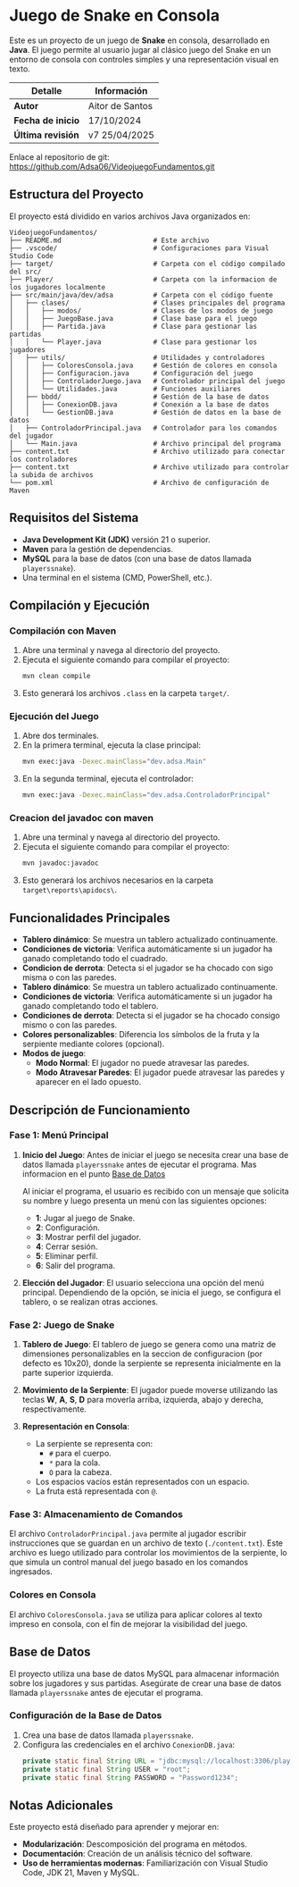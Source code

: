 # Juego de Snake en Consola

Este es un proyecto de un juego de **Snake** en consola, desarrollado en **Java**. El juego permite al usuario jugar al clásico juego del Snake en un entorno de consola con controles simples y una representación visual en texto.

| Detalle              | Información       |
|----------------------|-------------------|
| **Autor**            | Aitor de Santos   |
| **Fecha de inicio**  | 17/10/2024        |
| **Última revisión**  | v7 25/04/2025     |

Enlace al repositorio de git: https://github.com/Adsa06/VideojuegoFundamentos.git
## Estructura del Proyecto

El proyecto está dividido en varios archivos Java organizados en:

```plaintext
VideojuegoFundamentos/
├── README.md                       # Este archivo
├── .vscode/                        # Configuraciones para Visual Studio Code
├── target/                         # Carpeta con el código compilado del src/
├── Player/                         # Carpeta con la informacion de los jugadores localmente
├── src/main/java/dev/adsa          # Carpeta con el código fuente
│   ├── clases/                     # Clases principales del programa
│   │   ├── modos/                  # Clases de los modos de juego
│   │   ├── JuegoBase.java          # Clase base para el juego
│   │   ├── Partida.java            # Clase para gestionar las partidas
│   │   └── Player.java             # Clase para gestionar los jugadores
│   ├── utils/                      # Utilidades y controladores
│   │   ├── ColoresConsola.java     # Gestión de colores en consola
│   │   ├── Configuracion.java      # Configuración del juego
│   │   ├── ControladorJuego.java   # Controlador principal del juego
│   │   └── Utilidades.java         # Funciones auxiliares
│   ├── bbdd/                       # Gestión de la base de datos
│   │   ├── ConexionDB.java         # Conexión a la base de datos
│   │   └── GestionDB.java          # Gestión de datos en la base de datos
│   ├── ControladorPrincipal.java   # Controlador para los comandos del jugador
│   └── Main.java                   # Archivo principal del programa
├── content.txt                     # Archivo utilizado para conectar los controladores
├── content.txt                     # Archivo utilizado para controlar la subida de archivos
└── pom.xml                         # Archivo de configuración de Maven
```

## Requisitos del Sistema

- **Java Development Kit (JDK)** versión 21 o superior.
- **Maven** para la gestión de dependencias.
- **MySQL** para la base de datos (con una base de datos llamada `playerssnake`).
- Una terminal en el sistema (CMD, PowerShell, etc.).

## Compilación y Ejecución

### Compilación con Maven

1. Abre una terminal y navega al directorio del proyecto.
2. Ejecuta el siguiente comando para compilar el proyecto:
   ```bash
   mvn clean compile
   ```
3. Esto generará los archivos `.class` en la carpeta `target/`.

### Ejecución del Juego

1. Abre dos terminales.
2. En la primera terminal, ejecuta la clase principal:
   ```bash
   mvn exec:java -Dexec.mainClass="dev.adsa.Main"
   ```
3. En la segunda terminal, ejecuta el controlador:
   ```bash
   mvn exec:java -Dexec.mainClass="dev.adsa.ControladorPrincipal"
   ```

### Creacion del javadoc con maven

1. Abre una terminal y navega al directorio del proyecto.
2. Ejecuta el siguiente comando para compilar el proyecto:
   ```bash
   mvn javadoc:javadoc
   ```
3. Esto generará los archivos necesarios en la carpeta `target\reports\apidocs\`.

## Funcionalidades Principales

- **Tablero dinámico**: Se muestra un tablero actualizado continuamente.
- **Condiciones de victoria**: Verifica automáticamente si un jugador ha ganado completando todo el cuadrado.
- **Condicion de derrota**: Detecta si el jugador se ha chocado con sigo misma o con las paredes.
- **Tablero dinámico**: Se muestra un tablero actualizado continuamente.
- **Condiciones de victoria**: Verifica automáticamente si un jugador ha ganado completando todo el tablero.
- **Condiciones de derrota**: Detecta si el jugador se ha chocado consigo mismo o con las paredes.
- **Colores personalizables**: Diferencia los símbolos de la fruta y la serpiente mediante colores (opcional).
- **Modos de juego**:
  - **Modo Normal**: El jugador no puede atravesar las paredes.
  - **Modo Atravesar Paredes**: El jugador puede atravesar las paredes y aparecer en el lado opuesto.

## Descripción de Funcionamiento

### Fase 1: Menú Principal

1. **Inicio del Juego**:
   Antes de iniciar el juego se necesita crear una base de datos llamada `playerssnake` antes de ejecutar el programa. Mas informacion en el punto [Base de Datos](#base-de-datos)

   Al iniciar el programa, el usuario es recibido con un mensaje que solicita su nombre y luego presenta un menú con las siguientes opciones:
   - **1**: Jugar al juego de Snake.
   - **2**: Configuración.
   - **3**: Mostrar perfil del jugador.
   - **4**: Cerrar sesión.
   - **5**: Eliminar perfil.
   - **6**: Salir del programa.

2. **Elección del Jugador**:
   El usuario selecciona una opción del menú principal. Dependiendo de la opción, se inicia el juego, se configura el tablero, o se realizan otras acciones.

### Fase 2: Juego de Snake

1. **Tablero de Juego**:
   El tablero de juego se genera como una matriz de dimensiones personalizables en la seccion de configuracion (por defecto es 10x20), donde la serpiente se representa inicialmente en la parte superior izquierda.

2. **Movimiento de la Serpiente**:
   El jugador puede moverse utilizando las teclas **W**, **A**, **S**, **D** para moverla arriba, izquierda, abajo y derecha, respectivamente.

3. **Representación en Consola**:
   - La serpiente se representa con:
     - `#` para el cuerpo.
     - `*` para la cola.
     - `O` para la cabeza.
   - Los espacios vacíos están representados con un espacio.
   - La fruta está representada con `@`.

### Fase 3: Almacenamiento de Comandos

El archivo `ControladorPrincipal.java` permite al jugador escribir instrucciones que se guardan en un archivo de texto (`./content.txt`). Este archivo es luego utilizado para controlar los movimientos de la serpiente, lo que simula un control manual del juego basado en los comandos ingresados.

### Colores en Consola

El archivo `ColoresConsola.java` se utiliza para aplicar colores al texto impreso en consola, con el fin de mejorar la visibilidad del juego.

## Base de Datos

El proyecto utiliza una base de datos MySQL para almacenar información sobre los jugadores y sus partidas. Asegúrate de crear una base de datos llamada `playerssnake` antes de ejecutar el programa.

### Configuración de la Base de Datos

1. Crea una base de datos llamada `playerssnake`.
2. Configura las credenciales en el archivo `ConexionDB.java`:
   ```java
   private static final String URL = "jdbc:mysql://localhost:3306/playerssnake";
   private static final String USER = "root";
   private static final String PASSWORD = "Password1234";
   ```

## Notas Adicionales

Este proyecto está diseñado para aprender y mejorar en:

- **Modularización**: Descomposición del programa en métodos.
- **Documentación**: Creación de un análisis técnico del software.
- **Uso de herramientas modernas**: Familiarización con Visual Studio Code, JDK 21, Maven y MySQL.